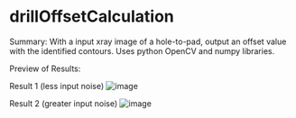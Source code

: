 # drillOffsetCalculation
Summary:
With a input xray image of a hole-to-pad, output an offset value with the identified contours. 
Uses python OpenCV and numpy libraries.


Preview of Results:

Result 1 (less input noise)
![image](https://user-images.githubusercontent.com/124814751/223542304-b843523e-adfa-490d-a69b-05a458b703b5.png)


Result 2 (greater input noise)
![image](https://user-images.githubusercontent.com/124814751/223542581-0c760126-fb80-4405-aef7-3f6dd38c6fcb.png)

